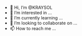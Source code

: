 - 👋 Hi, I’m @KRAYSOL
- 👀 I’m interested in ...
- 🌱 I’m currently learning ...
- 💞️ I’m looking to collaborate on ...
- 📫 How to reach me ...

<!---
KRAYSOL/KRAYSOL is a ✨ special ✨ repository because its `README.md` (this file) appears on your GitHub profile.
You can click the Preview link to take a look at your changes.
--->
